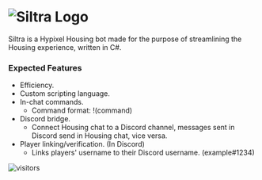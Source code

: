 # ![Siltra Logo](https://user-images.githubusercontent.com/104322473/228407915-037f15e4-301a-4fe9-9230-08624de8dd79.png)


Siltra is a Hypixel Housing bot made for the purpose of streamlining the Housing experience, written in C#.

### **Expected Features**
- Efficiency.
- Custom scripting language.
- In-chat commands.
    - Command format: !(command)
- Discord bridge.
    - Connect Housing chat to a Discord channel, messages sent in Discord send in Housing chat, vice versa.
- Player linking/verification. (In Discord)
    - Links players' username to their Discord username. (example#1234)

![visitors](https://visitor-badge.glitch.me/badge?page_id=620571802)
